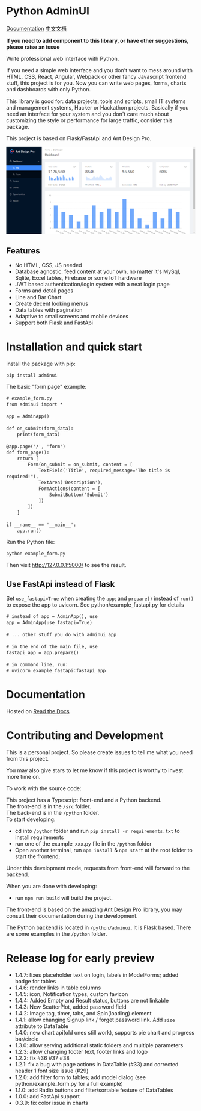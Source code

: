 # Python AdminUI

[Documentation](https://python-adminui.readthedocs.io/en/latest/index.html)
[中文文档](https://python-adminui.readthedocs.io/zh_CN/latest/index.html)

**If you need to add component to this library, or have other suggestions, please raise an issue**

Write professional web interface with Python.

If you need a simple web interface and you don't want to mess around with
HTML, CSS, React, Angular, Webpack or other fancy Javascript frontend stuff, 
this project is for you. Now you can write web pages, forms, charts and dashboards with only Python.

This library is good for: data projects, tools and scripts, small IT systems and management systems,
Hacker or Hackathon projects. Basically if you need an interface for your system and you don't 
care much about customizing the style or performance for large traffic, consider this package.

This project is based on Flask/FastApi and Ant Design Pro.

![Screen Shot](./screenshot.png)

## Features
- No HTML, CSS, JS needed
- Database agnostic: feed content at your own, no matter it's MySql, Sqlite, Excel tables, Firebase or some IoT hardware
- JWT based authentication/login system with a neat login page
- Forms and detail pages 
- Line and Bar Chart
- Create decent looking menus
- Data tables with pagination
- Adaptive to small screens and mobile devices
- Support both Flask and FastApi

# Installation and quick start

install the package with pip: 

```
pip install adminui
```

The basic "form page" example:

```
# example_form.py
from adminui import *

app = AdminApp()

def on_submit(form_data):
    print(form_data)

@app.page('/', 'form')
def form_page():
    return [
        Form(on_submit = on_submit, content = [
            TextField('Title', required_message="The title is required!"),
            TextArea('Description'),
            FormActions(content = [
                SubmitButton('Submit')
            ])
        ])
    ]

if __name__ == '__main__':
    app.run()
```

Run the Python file:

```
python example_form.py
```

Then visit http://127.0.0.1:5000/ to see the result.

## Use FastApi instead of Flask

Set `use_fastapi=True` when creating the `app`; and `prepare()` instead of `run()` to expose the app to uvicorn. See python/example_fastapi.py for details

```
# instead of app = AdminApp(), use
app = AdminApp(use_fastapi=True)

# ... other stuff you do with adminui app

# in the end of the main file, use
fastapi_app = app.prepare()

# in command line, run:
# uvicorn example_fastapi:fastapi_app
```

# Documentation

Hosted on [Read the Docs](https://python-adminui.readthedocs.io/en/latest/index.html)


# Contributing and Development

This is a personal project. So please create issues to tell me what you need from this project.

You may also give stars to let me know if this project is worthy to invest more time on.

To work with the source code:

This project has a Typescript front-end and a Python backend.  
The front-end is in the `/src` folder.  
The back-end is in the `/python` folder.  
To start developing:

- cd into `/python` folder and run `pip install -r requirements.txt` to install requirements
- run one of the example_xxx.py file in the `/python` folder
- Open another terminal, run `npm install` & `npm start` at the root folder to start the frontend; 

Under this development mode, requests from front-end will forward to the backend.

When you are done with developing: 
- run `npm run build` will build the project. 

The front-end is based on the amazing [Ant Design Pro](https://pro.ant.design/docs/getting-started) library, you may consult their documentation during the development.

The Python backend is located in `/python/adminui`. It is Flask based. There are some examples in the `/python` folder.

# Release log for early preview

- 1.4.7: fixes placeholder text on login, labels in ModelForms; added badge for tables
- 1.4.6: render links in table columns
- 1.4.5: icon, Notification types, custom favicon
- 1.4.4: Added Empty and Result status, buttons are not linkable
- 1.4.3: New ScatterPlot, added password field
- 1.4.2: Image tag, timer, tabs, and Spin(loading) element
- 1.4.1: allow changing Signup link / forget password link. Add `size` attribute to DataTable
- 1.4.0: new chart api(old ones still work), supports pie chart and progress bar/circle
- 1.3.0: allow serving additional static folders and multiple parameters
- 1.2.3: allow changing footer text, footer links and logo
- 1.2.2: fix #36 #37 #38
- 1.2.1: fix a bug with page actions in DataTable (#33) and corrected header 1 font size issue (#29)
- 1.2.0: add filter form to tables; add model dialog (see python/example_form.py for a full example)
- 1.1.0: add Radio buttons and filter/sortable feature of DataTables
- 1.0.0: add FastApi support
- 0.3.9: fix color issue in charts